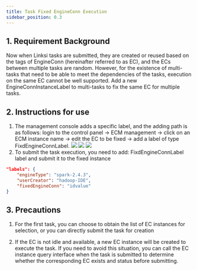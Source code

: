 ```yaml
---
title: Task Fixed EngineConn Execution
sidebar_position: 0.3
---
```


## 1. Requirement Background
Now when Linksi tasks are submitted, they are created or reused based on the tags of EngineConn (hereinafter referred to as EC), and the ECs between multiple tasks are random. However, for the existence of multi-tasks that need to be able to meet the dependencies of the tasks, execution on the same EC cannot be well supported. Add a new EngineConnInstanceLabel to multi-tasks to fix the same EC for multiple tasks.

## 2. Instructions for use
1. The management console adds a specific label, and the adding path is as follows: login to the control panel -> ECM management -> click on an ECM instance name -> edit the EC to be fixed -> add a label of type FixdEngineConnLabel.
![](/Images/feature/ecm.png)
![](/Images/feature/ec.png)
![](/Images/feature/label.png)
2. To submit the task execution, you need to add: FixdEngineConnLabel label and submit it to the fixed instance
```json
"labels": {
    "engineType": "spark-2.4.3",
    "userCreator": "hadoop-IDE",
    "fixedEngineConn": "idvalue"
}
```
## 3. Precautions
1. For the first task, you can choose to obtain the list of EC instances for selection, or you can directly submit the task for creation

2. If the EC is not idle and available, a new EC instance will be created to execute the task. If you need to avoid this situation, you can call the EC instance query interface when the task is submitted to determine whether the corresponding EC exists and status before submitting.